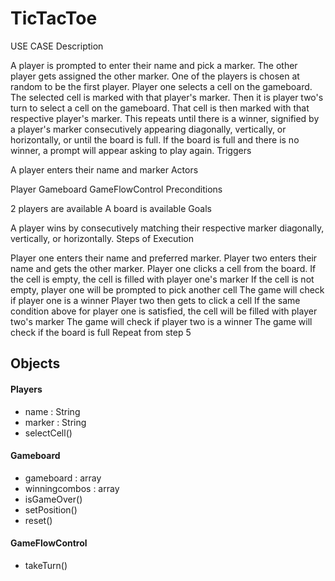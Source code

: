 # TicTacToe
USE CASE Description

A player is prompted to enter their name and pick a marker. The other player gets assigned the other marker. One of the players is chosen at random to be the first player. Player one selects a cell on the gameboard. The selected cell is marked with that player's marker. Then it is player two's turn to select a cell on the gameboard. That cell is then marked with that respective player's marker. This repeats until there is a winner, signified by a player's marker consecutively appearing diagonally, vertically, or horizontally, or until the board is full. If the board is full and there is no winner, a prompt will appear asking to play again.
Triggers

A player enters their name and marker
Actors

Player
Gameboard
GameFlowControl
Preconditions

2 players are available
A board is available
Goals

A player wins by consecutively matching their respective marker diagonally, vertically, or horizontally.
Steps of Execution

Player one enters their name and preferred marker.
Player two enters their name and gets the other marker.
Player one clicks a cell from the board.
If the cell is empty, the cell is filled with player one's marker
If the cell is not empty, player one will be prompted to pick another cell
The game will check if player one is a winner
Player two then gets to click a cell
If the same condition above for player one is satisfied, the cell will be filled with player two's marker
The game will check if player two is a winner
The game will check if the board is full
Repeat from step 5

## Objects

#### Players
- name : String
- marker : String
- selectCell()

#### Gameboard
- gameboard : array
- winningcombos : array
- isGameOver()
- setPosition()
- reset()

#### GameFlowControl
- takeTurn()
